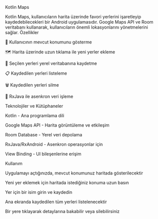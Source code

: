 Kotlin Maps

Kotlin Maps, kullanıcıların harita üzerinde favori yerlerini işaretleyip kaydedebilecekleri bir Android uygulamasıdır. Google Maps API ve Room veritabanı kullanarak, kullanıcıların önemli lokasyonlarını yönetmelerini sağlar.
Özellikler


📍 Kullanıcının mevcut konumunu gösterme

🗺️ Harita üzerinde uzun tıklama ile yeni yerler ekleme

💾 Seçilen yerleri yerel veritabanına kaydetme

📋 Kaydedilen yerleri listeleme

🗑️ Kaydedilen yerleri silme

🔄 RxJava ile asenkron veri işleme


Teknolojiler ve Kütüphaneler


Kotlin - Ana programlama dili

Google Maps API - Harita görüntüleme ve etkileşim

Room Database - Yerel veri depolama

RxJava/RxAndroid - Asenkron operasyonlar için

View Binding - UI bileşenlerine erişim

Kullanım


Uygulamayı açtığınızda, mevcut konumunuz haritada gösterilecektir

Yeni yer eklemek için haritada istediğiniz konuma uzun basın

Yer için bir isim girin ve kaydedin

Ana ekranda kaydedilen tüm yerleri listelenecektir

Bir yere tıklayarak detaylarına bakabilir veya silebilirsiniz
